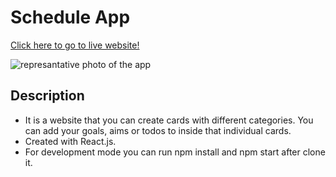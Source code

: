 # Schedule App

[Click here to go to live website!](https://schedule-yourself.netlify.app/#/)

![represantative photo of the app](https://res.cloudinary.com/maxlous/image/upload/v1618163859/for%20developmental%20projects/Ekran_Al%C4%B1nt%C4%B1s%C4%B1_jg0xbb.png)

## Description

- It is a website that you can create cards with different categories. You can add your goals, aims or todos to inside that individual cards.
- Created with React.js.
- For development mode you can run npm install and npm start after clone it.
